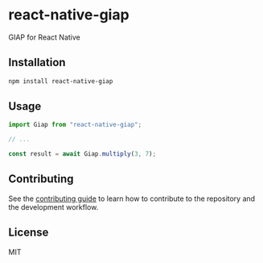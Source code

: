 # react-native-giap

GIAP for React Native

## Installation

```sh
npm install react-native-giap
```

## Usage

```js
import Giap from "react-native-giap";

// ...

const result = await Giap.multiply(3, 7);
```

## Contributing

See the [contributing guide](CONTRIBUTING.md) to learn how to contribute to the repository and the development workflow.

## License

MIT
